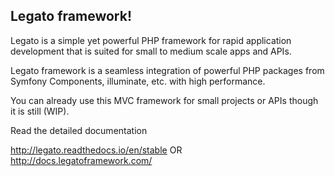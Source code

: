 ## Legato framework!

Legato is a simple yet powerful PHP framework for rapid application development that is suited 
for small to medium scale apps and APIs.

Legato framework is a seamless integration of powerful PHP packages from Symfony Components, 
illuminate, etc. with high performance.

You can already use this MVC framework for small projects or APIs though it is still (WIP).

Read the detailed documentation 

http://legato.readthedocs.io/en/stable OR http://docs.legatoframework.com/
